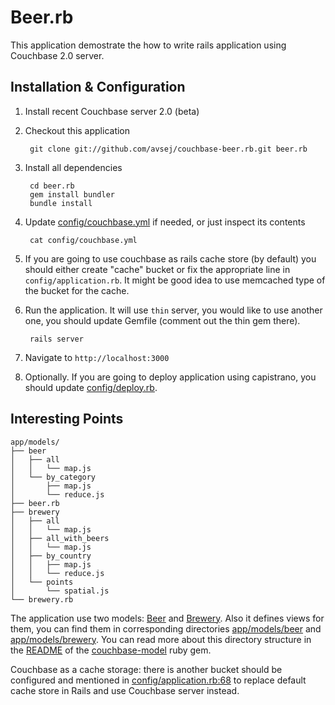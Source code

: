 # Beer.rb

This application demostrate the how to write rails application using
Couchbase 2.0 server.

## Installation & Configuration

1. Install recent Couchbase server 2.0 (beta)

2. Checkout this application

        git clone git://github.com/avsej/couchbase-beer.rb.git beer.rb

3. Install all dependencies

        cd beer.rb
        gem install bundler
        bundle install

4. Update [config/couchbase.yml][1] if needed, or just inspect its contents

        cat config/couchbase.yml

5. If you are going to use couchbase as rails cache store (by default)
   you should either create "cache" bucket or fix the appropriate line
   in `config/application.rb`. It might be good idea to use memcached
   type of the bucket for the cache.

6. Run the application. It will use `thin` server, you would like to use
   another one, you should update Gemfile (comment out the thin gem there).

        rails server

7. Navigate to `http://localhost:3000`

8. Optionally. If you are going to deploy application using capistrano,
   you should update [config/deploy.rb][2].

## Interesting Points

    app/models/
    ├── beer
    │   ├── all
    │   │   └── map.js
    │   └── by_category
    │       ├── map.js
    │       └── reduce.js
    ├── beer.rb
    ├── brewery
    │   ├── all
    │   │   └── map.js
    │   ├── all_with_beers
    │   │   └── map.js
    │   ├── by_country
    │   │   ├── map.js
    │   │   └── reduce.js
    │   └── points
    │       └── spatial.js
    └── brewery.rb

The application use two models: [Beer][3] and [Brewery][4]. Also it
defines views for them, you can find them in corresponding directories
[app/models/beer][5] and [app/models/brewery][6]. You can read more
about this directory structure in the [README][7] of the
[couchbase-model][8] ruby gem.

Couchbase as a cache storage: there is another bucket should be
configured and mentioned in [config/application.rb:68][9] to replace
default cache store in Rails and use Couchbase server instead.


[1]: https://github.com/avsej/couchbase-beer.rb/blob/master/config/couchbase.yml
[2]: https://github.com/avsej/couchbase-beer.rb/blob/master/config/deploy.rb
[3]: https://github.com/avsej/couchbase-beer.rb/blob/master/app/models/beer.rb
[4]: https://github.com/avsej/couchbase-beer.rb/blob/master/app/models/brewery.rb
[5]: https://github.com/avsej/couchbase-beer.rb/blob/master/app/models/beer
[6]: https://github.com/avsej/couchbase-beer.rb/blob/master/app/models/brewery
[7]: https://github.com/couchbase/couchbase-ruby-model#readme
[8]: https://rubygems.org/gems/couchbase-model
[9]: https://github.com/avsej/couchbase-beer.rb/blob/master/config/application.rb#L68
